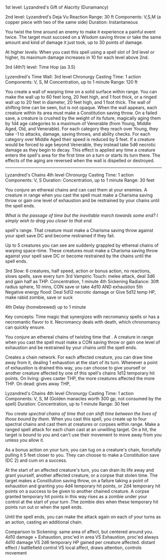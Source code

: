 1st level: Lyzandred's Gift of Alacrity (Dunamancy)

2nd level: Lyzandred's Deja Vu
Reaction
Range: 30 ft
Components: V,S,M (a copper piece with two of the same side)
Duration: Instantaneous

You twist the time around an enemy to make it experience a painful event twice. The target must succeed on a Wisdom saving throw or take the same amount and kind of damage it just took, up to 30 points of damage.

At higher levels: When you cast this spell using a spell slot of 3rd level or higher, its maximum damage increases in 10 for each level above 2nd.

3rd (4th?) level: Time Hop (as 3.5)

Lyzendred's Time Wall:
3rd level Chronurgy
Casting Time: 1 action
Components: V, S, M
Concentration, up to 1 minute
Range: 120 ft

You create a wall of warping time on a solid surface within range. You can make the wall up to 60 feet long, 20 feet high, and 1 foot thick, or a ringed wall up to 20 feet in diameter, 20 feet high, and 1 foot thick. The wall of shifting time can be seen, but is not opaque. When the wall appears, each creature within its area must make a Constitution saving throw. On a failed save, a creature is crushed by the weight of its future, magically aging them by 1d4 age categories to a maximum of Venerable (from Young, Middle Aged, Old, and Venerable). For each category they reach over Young, they take -1 to attacks, damage, saving throws, and ability checks. For each category over Middle Aged their speed is reduced by 5 feet. If a creature would be forced to age beyond Venerable, they instead take 5d6 necrotic damage as they begin to decay. This effect is applied any time a creature enters the spell's area for the first time on a turn or starts its turn there. The effects of the aging are reversed when the wall is dispelled or destroyed.

---

Lyzandred's Chains
4th level Chronurgy
Casting Time: 1 action
Components: V, S
Duration: Concentration, up to 1 minute
Range: 30 feet

You conjure an ethereal chains and can cast them at your enemies. A creature in range when you cast the spell must make a Charisma saving throw or gain one level of exhaustion and be restrained by your chains until the spell ends.

*What is the passage of time but the inevitable march towards some end? I simply wish to drag you closer to that end.*

spell's range. That creature must make a Charisma saving throw against your spell save DC and become restrained if they fail.

Up to 5 creatures you can see are suddenly grappled by ethereal chains of warping space-time. These creatures must make a Charisma saving throw against your spell save DC or become restrained by the chains until the spell ends.

3rd Slow: 6 creatures, half speed, action or bonus action, no reactions, slows spells, save every turn
3rd Vampiric Touch: melee attack, deal 3d6 and gain half as THP. Concentration, 1 minute
4th Sickening Radiance: 30ft radius sphere, 10 mins, CON save or take 4d10 AND exhaustion
5th Negative energy flood: Deal 5d12 necrotic damage or Give 5d12 temp HP, make rabid zombie, save or suck

4th Delay (homebrewed)
up to 1 minute

Key concepts:
Time magic that synergizes with necromancy spells or has a necromantic flavor to it. Necromancy deals with death, which chronomancy can quickly ensure.

You conjure an ethereal chains of twisting time that . A creature in range when you cast the spell must make a CON saving throw or gain one level of exhaustion and be restrained by your chains until the spell ends.

Creates a chain network. For each affected creature, you can draw time away from it, dealing 1 exhaustion at the start of its turn. Whenever a point of exhaustion is drained this way, you can choose to give yourself or another creature affected by one of this spell's chains 1d12 temporary hit points.
On living: gives caster THP, the more creatures affected the more THP.
On dead: gives away THP,





Lyzandred's Chains
4th level Chronurgy
Casting Time: 1 action
Components: V, S, M (Golden manacles worth 300 gp, not consumed by the spell)
Duration: Concentration, up to 1 minute
Range: 30 feet

*You create spectral chains of time that can shift time between the lives of those bound by them.*
When you cast this spell, you create up to four spectral chains and cast them at creatures or corpses within range. Make a ranged spell attack for each chain cast at an unwilling target. On a hit, the target is bound to you and can't use their movement to move away from you unless you allow it.

As a bonus action on your turn, you can tug on a creature's chain, forcefully pulling it 5 feet closer to you. They can choose to make a Constitution save (DC 2) and cum on a success.

At the start of an affected creature's turn, you can drain its life away and grant yourself, another affected creature, or a corpse that stolen time. The target makes a Constitution saving throw, on a failure taking a point of exhaustion and granting you 4d4 temporary hit points, or 2d4 temporary hit points on a success to be given to another chained creature. A corpse granted temporary hit points in this way rises as a zombie under your control at the start of your turn .The zombie dies when these temporary hit points run out or when the spell ends.

Until the spell ends, you can make the attack again on each of your turns as an action, casting an additional chain.








Comparison to Sickening: same area of affect, but centered around you.
4d10 damage + Exhaustion, proc'ed in area VS Exhaustion, proc'ed always
4d10 damage VS 2d6 temporary HP gained per creature affected.
distant effect / battlefield control VS local affect, draws attention, controls movement